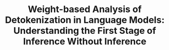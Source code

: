 ---
title: "Weight-based Analysis of Detokenization in Language Models: Understanding the First Stage of Inference Without Inference"
layout: post
has_content: false
venue: "Findings of the Association for Computational Linguistics: NAACL 2025"
authors:
  - "Go Kamoda"
  - "Benjamin Heinzerling"
  - "Tatsuro Inaba"
  - "Keito Kudo"
  - "Keisuke Sakaguchi"
  - "Kentaro Inui"
year: 2025
month: 4
links:
  - name: "ACL Anthology"
    url: "https://aclanthology.org/2025.findings-naacl.355/"
    type: "normal"
  - name: "arXiv"
    url: "https://arxiv.org/abs/2501.15754"
    type: "normal"
bib_entry: inproceedings
bib_key: kamoda-etal-2025-weight
---